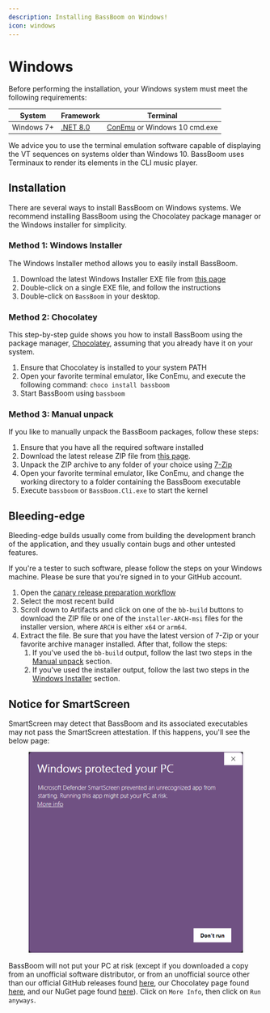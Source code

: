 ```yaml
---
description: Installing BassBoom on Windows!
icon: windows
---
```


# Windows

Before performing the installation, your Windows system must meet the following requirements:

| System     | Framework                                                          | Terminal                                                  |
| ---------- | ------------------------------------------------------------------ | --------------------------------------------------------- |
| Windows 7+ | [.NET 8.0](https://dotnet.microsoft.com/en-us/download/dotnet/8.0) | [ConEmu](https://conemu.github.io/) or Windows 10 cmd.exe |

We advice you to use the terminal emulation software capable of displaying the VT sequences on systems older than Windows 10. BassBoom uses Terminaux to render its elements in the CLI music player.

## Installation

There are several ways to install BassBoom on Windows systems. We recommend installing BassBoom using the Chocolatey package manager or the Windows installer for simplicity.

### Method 1: Windows Installer

The Windows Installer method allows you to easily install BassBoom.

1. Download the latest Windows Installer EXE file from [this page](https://github.com/Aptivi/BassBoom/releases)
2. Double-click on a single EXE file, and follow the instructions
3. Double-click on `BassBoom` in your desktop.

### Method 2: Chocolatey

This step-by-step guide shows you how to install BassBoom using the package manager, [Chocolatey](https://chocolatey.org/install), assuming that you already have it on your system.

1. Ensure that Chocolatey is installed to your system PATH
2. Open your favorite terminal emulator, like ConEmu, and execute the following command: `choco install bassboom`
3. Start BassBoom using `bassboom`

### Method 3: Manual unpack

If you like to manually unpack the BassBoom packages, follow these steps:

1. Ensure that you have all the required software installed
2. Download the latest release ZIP file from [this page](https://github.com/Aptivi/Kernel-Simulator/releases).
3. Unpack the ZIP archive to any folder of your choice using [7-Zip](https://7-zip.org/)
4. Open your favorite terminal emulator, like ConEmu, and change the working directory to a folder containing the BassBoom executable
5. Execute `bassboom` or `BassBoom.Cli.exe` to start the kernel

## Bleeding-edge

Bleeding-edge builds usually come from building the development branch of the application, and they usually contain bugs and other untested features.

If you're a tester to such software, please follow the steps on your Windows machine. Please be sure that you're signed in to your GitHub account.

1. Open the [canary release preparation workflow](https://github.com/Aptivi/BassBoom/actions/workflows/release-canary.yml)
2. Select the most recent build
3. Scroll down to Artifacts and click on one of the `bb-build` buttons to download the ZIP file or one of the `installer-ARCH-msi` files for the installer version, where `ARCH` is either `x64` or `arm64`.
4. Extract the file. Be sure that you have the latest version of 7-Zip or your favorite archive manager installed. After that, follow the steps:
   1. If you've used the `bb-build` output, follow the last two steps in the [Manual unpack](windows.md#method-3-manual-unpack) section.
   2. If you've used the installer output, follow the last two steps in the [Windows Installer](windows.md#method-1-windows-installer) section.

## Notice for SmartScreen

SmartScreen may detect that BassBoom and its associated executables may not pass the SmartScreen attestation. If this happens, you'll see the below page:

<figure><img src="../../.gitbook/assets/image (1).png" alt=""><figcaption></figcaption></figure>

BassBoom will not put your PC at risk (except if you downloaded a copy from an unofficial software distributor, or from an unofficial source other than our official GitHub releases found [here](https://github.com/Aptivi/BassBoom/releases), our Chocolatey page found [here](https://community.chocolatey.org/packages/bassboom), and our NuGet page found [here](https://www.nuget.org/packages/BassBoom.Basolia/)). Click on `More Info`, then click on `Run anyways`.
